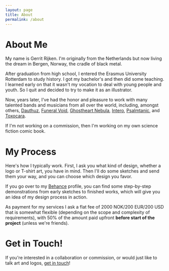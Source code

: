 ```yaml
---
layout: page
title: About
permalink: /about
---
```


# About Me
My name is Gerrit Rijken. I'm originally from the Netherlands but now living the dream in Bergen, Norway, the cradle of black metal.

After graduation from high school, I entered the Erasmus University Rotterdam to study history. I got my bachelor's and then did some teaching. I learned early on that it wasn't my vocation to deal with young people and youth. So I quit and decided to try to make it as an illustrator. 

Now, years later, I've had the honor and pleasure to work with many talented bands and musicians from all over the world, including, amongst others, [Dauthuz](https://www.facebook.com/dauthuzdeathmetal/about/), [Funeral Void](https://fvneralvoid.bandcamp.com/), [Ghostheart Nebula](https://ghostheartnebula.bandcamp.com/), [Intero](https://intero.bandcamp.com/), [Psalmtanic](https://psalmtanic.bandcamp.com/), and [Toxocara](https://toxocara.bandcamp.com/).

If I'm not working on a commission, then I'm working on my own science fiction comic book.  

# My Process
Here's how I typically work. First, I ask you what kind of design, whether a logo or T-shirt art, you have in mind. Then I'll do some sketches and send them your way, and you can choose which design you favor. 

If you go over to my [Behance](https://www.behance.net/tundratoucan) profile, you can find some step-by-step demonstrations from early sketches to finished works, which will give you an idea of my design process in action.

As payment for my services I ask a flat fee of 2000 NOK/200 EUR/200 USD that is somewhat flexible (depending on the scope and complexity of requirements), with 50% of the amount paid upfront **before start of the project** (unless we're friends). 

# Get in Touch!
If you're interested in a collaboration or commission, or would just like to talk art and logos, [get in touch](../contact)!